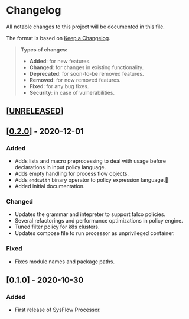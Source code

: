 # Changelog

All notable changes to this project will be documented in this file.

The format is based on [Keep a Changelog](http://keepachangelog.com/en/1.0.0/).

> **Types of changes:**
>
> - **Added**: for new features.
> - **Changed**: for changes in existing functionality.
> - **Deprecated**: for soon-to-be removed features.
> - **Removed**: for now removed features.
> - **Fixed**: for any bug fixes.
> - **Security**: in case of vulnerabilities.

## [[UNRELEASED](https://github.com/sysflow-telemetry/sf-processor/compare/0.2.0...HEAD)]

## [[0.2.0](https://github.com/sysflow-telemetry/sf-processor/compare/0.2.0...0.1.0)] - 2020-12-01

### Added

- Adds lists and macro preprocessing to deal with usage before declarations in input policy language.
- Adds empty handling for process flow objects.
- Adds `endswith` binary operator to policy expression language.
- Added initial documentation.

### Changed

- Updates the grammar and intepreter to support falco policies.
- Several refactorings and performance optimizations in policy engine.
- Tuned filter policy for k8s clusters.
- Updates compose file to run processor as unprivileged container.

### Fixed

- Fixes module names and package paths.

## [0.1.0] - 2020-10-30

### Added

- First release of SysFlow Processor.
